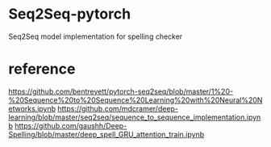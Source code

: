 # Seq2Seq-pytorch
Seq2Seq model implementation for spelling checker

# reference
https://github.com/bentrevett/pytorch-seq2seq/blob/master/1%20-%20Sequence%20to%20Sequence%20Learning%20with%20Neural%20Networks.ipynb
https://github.com/mdcramer/deep-learning/blob/master/seq2seq/sequence_to_sequence_implementation.ipynb
https://github.com/gaushh/Deep-Spelling/blob/master/deep_spell_GRU_attention_train.ipynb
